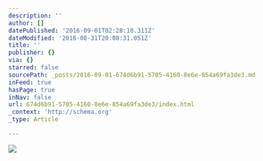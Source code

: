 ```yaml
---
description: ''
author: []
datePublished: '2016-09-01T02:28:18.311Z'
dateModified: '2016-08-31T20:08:31.051Z'
title: ''
publisher: {}
via: {}
starred: false
sourcePath: _posts/2016-09-01-674d6b91-5705-4160-8e6e-854a69fa3de3.md
inFeed: true
hasPage: true
inNav: false
url: 674d6b91-5705-4160-8e6e-854a69fa3de3/index.html
_context: 'http://schema.org'
_type: Article

---
```

![](https://the-grid-user-content.s3-us-west-2.amazonaws.com/0a6d9187-8d79-4904-ba03-40bf8a44836a.jpg)